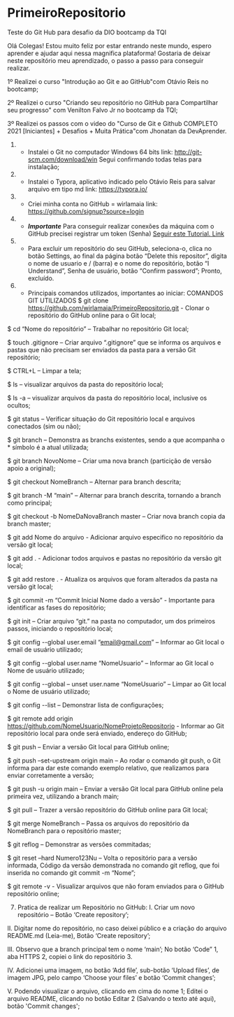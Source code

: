 # PrimeiroRepositorio
Teste do Git Hub para desafio da DIO bootcamp da TQI

Olá Colegas! Estou muito feliz por estar entrando neste mundo, espero aprender e ajudar aqui nessa magnifica plataforma!
Gostaria de deixar neste repositório meu aprendizado, o passo a passo para conseguir realizar.


1º Realizei o curso "Introdução ao Git e ao GitHub"com Otávio Reis no bootcamp;

2º Realizei o curso "Criando seu repositório no GitHub para Compartilhar seu progresso" com Venilton Falvo Jr no bootcamp da TQI;

3º Realizei os passos com o video do "Curso de Git e Github COMPLETO 2021 [Iniciantes] + Desafios + Muita Prática"com Jhonatan da DevAprender.


1.	- Instalei o Git no computador Windows 64 bits
link: http://git-scm.com/download/win 
Segui confirmando todas telas para instalação;

2.	- Instalei o Typora, aplicativo indicado pelo Otávio Reis para salvar arquivo em tipo md
link: https://typora.io/   

3.	- Criei minha conta no GitHub = wirlamaia 
link: https://github.com/signup?source=login 

4.	- ***Importante*** Para conseguir realizar conexões da máquina com o GitHub precisei registrar um token (Senha)
[Seguir este Tutorial. Link](https://www.alura.com.br/artigos/nova-exigencia-do-git-de-autenticacao-por-token-o-que-e-o-que-devo-fazer)

5.	- Para excluir um repositório do seu GitHub, seleciona-o, clica no botão Settings, ao final da página botão “Delete this repositor”, digita o nome de usuario e / (barra) e o nome do repositório, botão “I Understand”, Senha de usuário, botão “Confirm password”; Pronto, excluído.


6.	- Principais comandos utilizados, importantes ao iniciar:
COMANDOS GIT UTILIZADOS
$ git clone https://github.com/wirlamaia/PrimeiroRepositorio.git - Clonar o repositório do GitHub online para o Git local;

$ cd “Nome do repositório” – Trabalhar no repositório Git local;

$ touch .gitignore – Criar arquivo “.gitignore” que se informa os arquivos e pastas que não precisam ser enviados da pasta para a versão Git repositório;

$ CTRL+L – Limpar a tela; 

$ ls – visualizar arquivos da pasta do repositório local; 

$ ls -a – visualizar arquivos da pasta do repositório local, inclusive os ocultos; 

$ git status  – Verificar situação do Git repositório local e arquivos conectados (sim ou não);

$ git branch  – Demonstra as branchs existentes, sendo a que acompanha o * símbolo é a atual utilizada;

$ git branch NovoNome  – Criar uma nova branch (particição de versão apoio a original);

$ git checkout NomeBranch  – Alternar para branch descrita;

$ git branch -M “main” – Alternar para branch descrita, tornando a branch como principal;

$ git checkout -b NomeDaNovaBranch master – Criar nova branch copia da branch master;

$ git add Nome do arquivo -   Adicionar arquivo especifico no repositório da versão git local;

$ git add . -   Adicionar todos arquivos e pastas no repositório da versão git local;

$ git add restore . -   Atualiza os arquivos que foram alterados da pasta na versão git local;

$ git commit -m “Commit Inicial Nome dado a versão” - Importante para identificar as fases do repositório;

$ git init – Criar arquivo “git.” na pasta no computador, um dos primeiros passos, iniciando o repositório local;

$ git config --global user.email “email@gmail.com” – Informar ao Git local o email de usuário utilizado;

$ git config --global user.name “NomeUsuario” – Informar ao Git local o Nome de usuário utilizado;

$ git config --global – unset user.name “NomeUsuario” – Limpar ao Git local o Nome de usuário utilizado;

$ git config --list – Demonstrar lista de configurações;

$ git remote add origin https://github.com/NomeUsuario/NomeProjetoRepositorio - Informar ao Git repositório local para onde será enviado, endereço do GitHub;

$ git push – Enviar a versão Git local para GitHub online;

$ git push –set-upstream origin main – Ao rodar o comando git push, o Git informa para dar este comando exemplo relativo, que realizamos para enviar corretamente a versão; 

$ git push -u origin main – Enviar a versão Git local para GitHub online pela primeira vez, utilizando a branch main;

$ git pull – Trazer a versão repositório do GitHub online para Git local;

$ git merge NomeBranch – Passa os arquivos do repositório da NomeBranch para o repositório master;

$ git reflog – Demonstrar as versões commitadas;

$ git reset –hard Numero123Nu – Volta o repositório para a versão informada, Código da versão demonstrada no comando git reflog, que foi inserida no comando git commit -m “Nome”;

$ git remote -v - Visualizar arquivos que não foram enviados para o GitHub repositório online;



7.	 Pratica de realizar um Repositório no GitHub:
I.	Criar um novo repositório – Botão ‘Create repository’;

II.	Digitar nome do repositório, no caso deixei público e a criação do arquivo README.md (Leia-me),  Botão ‘Create repository’;

III.	Observo que a branch principal tem o nome ‘main’;
      No botão ‘Code” 1, aba HTTPS 2, copiei o link do repositório 3.
      
IV.	Adicionei uma imagem, no botão ‘Add file’, sub-botão ‘Upload files’, de imagem JPG, pelo campo ‘Choose your files’ e botão ‘Commit changes’;

V.	Podendo visualizar o arquivo, clicando em cima do nome 1;
    Editei o arquivo README, clicando no botão Editar 2 (Salvando o texto até aqui), botão 'Commit changes';
    
